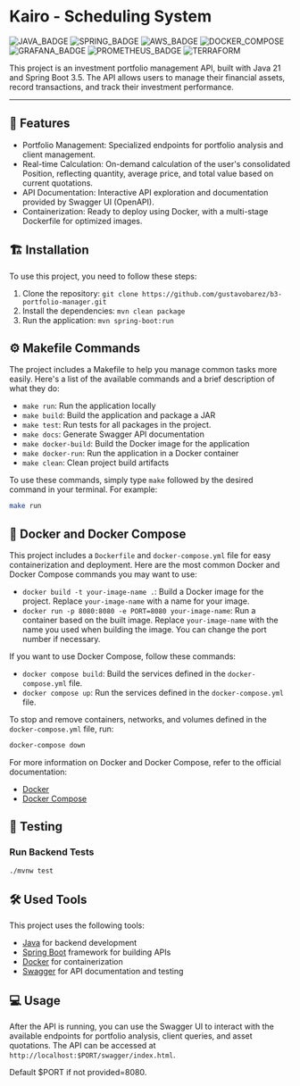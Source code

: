 # Kairo - Scheduling System

![JAVA_BADGE](https://img.shields.io/badge/java-%23ED8B00.svg?style=for-the-badge&logo=openjdk&logoColor=white)
![SPRING_BADGE](https://img.shields.io/badge/spring-%236DB33F.svg?style=for-the-badge&logo=spring&logoColor=white)
![AWS_BADGE](https://img.shields.io/badge/AWS-%23FF9900.svg?style=for-the-badge&logo=amazon-aws&logoColor=white)
![DOCKER_COMPOSE](https://img.shields.io/badge/Docker%20Compose-%231d63ed.svg?style=for-the-badge&logo=docker&logoColor=white)
![GRAFANA_BADGE](https://img.shields.io/badge/GRAFANA-f9b90f.svg?style=for-the-badge&logo=grafana&logoColor=white)
![PROMETHEUS_BADGE](https://img.shields.io/badge/Prometheus-e6522c.svg?style=for-the-badge&logo=prometheus&logoColor=white)
![TERRAFORM](https://img.shields.io/badge/Terraform-%23623ce4.svg?style=for-the-badge&logo=terraform&logoColor=white)

This project is an investment portfolio management API, built with Java 21 and Spring Boot 3.5. The API allows users to manage their financial assets, record transactions, and track their investment performance.

---

## 🚀 Features

- Portfolio Management: Specialized endpoints for portfolio analysis and client management.
- Real-time Calculation: On-demand calculation of the user's consolidated Position, reflecting quantity, average price, and total value based on current quotations.
- API Documentation: Interactive API exploration and documentation provided by Swagger UI (OpenAPI).
- Containerization: Ready to deploy using Docker, with a multi-stage Dockerfile for optimized images.

## 🏗️ Installation

To use this project, you need to follow these steps:

1. Clone the repository: `git clone https://github.com/gustavobarez/b3-portfolio-manager.git`
2. Install the dependencies: `mvn clean package`
3. Run the application: `mvn spring-boot:run`

## ⚙️ Makefile Commands

The project includes a Makefile to help you manage common tasks more easily. Here's a list of the available commands and a brief description of what they do:

- `make run`: Run the application locally
- `make build`: Build the application and package a JAR
- `make test`: Run tests for all packages in the project.
- `make docs`: Generate Swagger API documentation
- `make docker-build`: Build the Docker image for the application
- `make docker-run`: Run the application in a Docker container
- `make clean`: Clean project build artifacts

To use these commands, simply type `make` followed by the desired command in your terminal. For example:

```sh
make run
```

## 🐳 Docker and Docker Compose

This project includes a `Dockerfile` and `docker-compose.yml` file for easy containerization and deployment. Here are the most common Docker and Docker Compose commands you may want to use:

- `docker build -t your-image-name .`: Build a Docker image for the project. Replace `your-image-name` with a name for your image.
- `docker run -p 8080:8080 -e PORT=8080 your-image-name`: Run a container based on the built image. Replace `your-image-name` with the name you used when building the image. You can change the port number if necessary.

If you want to use Docker Compose, follow these commands:

- `docker compose build`: Build the services defined in the `docker-compose.yml` file.
- `docker compose up`: Run the services defined in the `docker-compose.yml` file.

To stop and remove containers, networks, and volumes defined in the `docker-compose.yml` file, run:

```sh
docker-compose down
```

For more information on Docker and Docker Compose, refer to the official documentation:

- [Docker](https://docs.docker.com/)
- [Docker Compose](https://docs.docker.com/compose/)

## 🧪 Testing

### Run Backend Tests
```bash
./mvnw test
```

## 🛠️ Used Tools

This project uses the following tools:

- [Java](https://docs.oracle.com/en/java/javase/21/) for backend development
- [Spring Boot](https://docs.spring.io/spring-boot/index.html) framework for building APIs
- [Docker](https://docs.docker.com/) for containerization
- [Swagger](https://swagger.io/) for API documentation and testing

## 💻 Usage

After the API is running, you can use the Swagger UI to interact with the available endpoints for portfolio analysis, client queries, and asset quotations. The API can be accessed at `http://localhost:$PORT/swagger/index.html`.

Default $PORT if not provided=8080.
